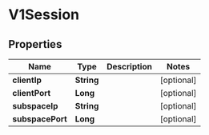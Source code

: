 

# V1Session


## Properties

Name | Type | Description | Notes
------------ | ------------- | ------------- | -------------
**clientIp** | **String** |  |  [optional]
**clientPort** | **Long** |  |  [optional]
**subspaceIp** | **String** |  |  [optional]
**subspacePort** | **Long** |  |  [optional]



